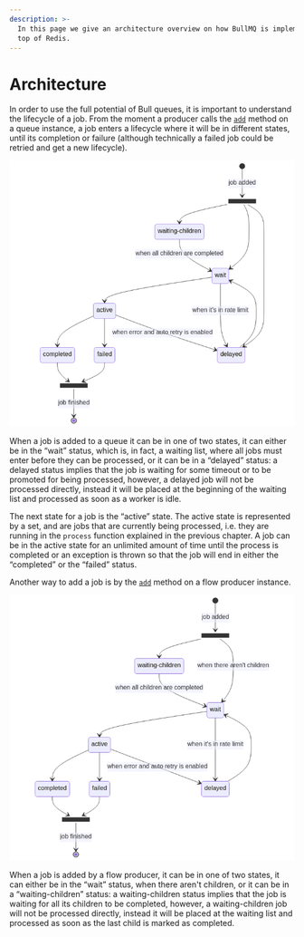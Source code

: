 ```yaml
---
description: >-
  In this page we give an architecture overview on how BullMQ is implemented on
  top of Redis.
---
```


# Architecture

In order to use the full potential of Bull queues, it is important to understand the lifecycle of a job. From the moment a producer calls the [`add`](../api/bullmq.queue.add.md) method on a queue instance, a job enters a lifecycle where it will be in different states, until its completion or failure (although technically a failed job could be retried and get a new lifecycle).

![Lifecycle of a job - Queue](../.gitbook/assets/architecture.png)

<!--
```mermaid
stateDiagram-v2
state ja <<fork>>
state jf <<fork>>
    [*] - -> ja : job added
    ja - -> wait
    ja - -> delayed
    wait - -> active
    wait - -> delayed : when it's in rate limit
    delayed - -> wait
    active - -> completed
    active - -> failed
    completed - -> jf
    failed - -> jf
    active - -> delayed : when error and auto retry is enabled
    jf - -> [*] : job finished
```
-->

When a job is added to a queue it can be in one of two states, it can either be in the “wait” status, which is, in fact, a waiting list, where all jobs must enter before they can be processed, or it can be in a “delayed” status: a delayed status implies that the job is waiting for some timeout or to be promoted for being processed, however, a delayed job will not be processed directly, instead it will be placed at the beginning of the waiting list and processed as soon as a worker is idle.

The next state for a job is the “active” state. The active state is represented by a set, and are jobs that are currently being processed, i.e. they are running in the `process` function explained in the previous chapter. A job can be in the active state for an unlimited amount of time until the process is completed or an exception is thrown so that the job will end in either the “completed” or the “failed” status.

Another way to add a job is by the [`add`](https://github.com/taskforcesh/bullmq/blob/master/docs/gitbook/api/bullmq.flowproducer.add.md) method on a flow producer instance.

![Lifecycle of a job - Flow Producer](../.gitbook/assets/flow-architecture.png)

<!--
```mermaid
stateDiagram-v2
state "waiting-children" as wc
state ja <<fork>>
state jf <<fork>>
    [*] - -> ja : job added
    ja - -> wc
    ja - -> wait : when there aren't children
    wc - -> wait : when all children are completed
    wait - -> active
    wait - -> delayed : when it's in rate limit
    delayed - -> wait
    active - -> completed
    active - -> failed
    completed - -> jf
    failed - -> jf
    active - -> delayed : when error and auto retry is enabled
    jf - -> [*] : job finished
```
-->

When a job is added by a flow producer, it can be in one of two states, it can either be in the “wait” status, when there aren't children, or it can be in a “waiting-children” status: a waiting-children status implies that the job is waiting for all its children to be completed, however, a waiting-children job will not be processed directly, instead it will be placed at the waiting list and processed as soon as the last child is marked as completed.

